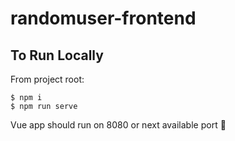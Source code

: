 # randomuser-frontend

## To Run Locally
From project root:
```
$ npm i
$ npm run serve
```

Vue app should run on 8080 or next available port :rocket:
